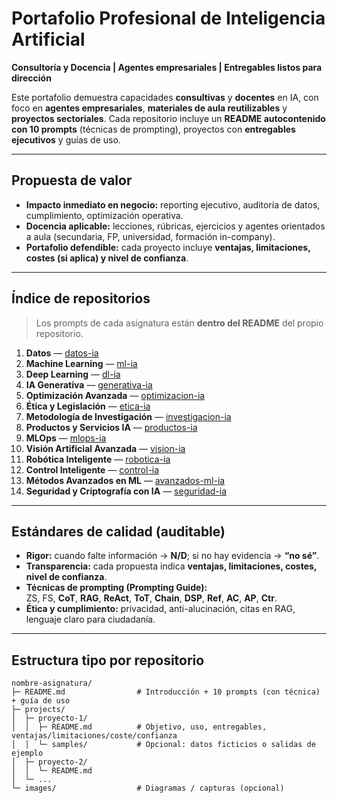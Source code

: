 # Portafolio Profesional de Inteligencia Artificial
**Consultoría y Docencia | Agentes empresariales | Entregables listos para dirección**

Este portafolio demuestra capacidades **consultivas** y **docentes** en IA, con foco en **agentes empresariales**, **materiales de aula reutilizables** y **proyectos sectoriales**. Cada repositorio incluye un **README autocontenido con 10 prompts** (técnicas de prompting), proyectos con **entregables ejecutivos** y guías de uso.

---

## Propuesta de valor
- **Impacto inmediato en negocio:** reporting ejecutivo, auditoría de datos, cumplimiento, optimización operativa.
- **Docencia aplicable:** lecciones, rúbricas, ejercicios y agentes orientados a aula (secundaria, FP, universidad, formación in-company).
- **Portafolio defendible:** cada proyecto incluye **ventajas, limitaciones, costes (si aplica) y nivel de confianza**.

---

## Índice de repositorios
> Los prompts de cada asignatura están **dentro del README** del propio repositorio.

1. **Datos** — [datos-ia](./datos-ia)  
2. **Machine Learning** — [ml-ia](./ml-ia)  
3. **Deep Learning** — [dl-ia](./dl-ia)  
4. **IA Generativa** — [generativa-ia](./generativa-ia)  
5. **Optimización Avanzada** — [optimizacion-ia](./optimizacion-ia)  
6. **Ética y Legislación** — [etica-ia](./etica-ia)  
7. **Metodología de Investigación** — [investigacion-ia](./investigacion-ia)  
8. **Productos y Servicios IA** — [productos-ia](./productos-ia)  
9. **MLOps** — [mlops-ia](./mlops-ia)  
10. **Visión Artificial Avanzada** — [vision-ia](./vision-ia)  
11. **Robótica Inteligente** — [robotica-ia](./robotica-ia)  
12. **Control Inteligente** — [control-ia](./control-ia)  
13. **Métodos Avanzados en ML** — [avanzados-ml-ia](./avanzados-ml-ia)  
14. **Seguridad y Criptografía con IA** — [seguridad-ia](./seguridad-ia)

---

## Estándares de calidad (auditable)
- **Rigor:** cuando falte información → **N/D**; si no hay evidencia → **“no sé”**.  
- **Transparencia:** cada propuesta indica **ventajas, limitaciones, costes, nivel de confianza**.  
- **Técnicas de prompting (Prompting Guide):**  
  ZS, FS, **CoT**, **RAG**, **ReAct**, **ToT**, **Chain**, **DSP**, **Ref**, **AC**, **AP**, **Ctr**.  
- **Ética y cumplimiento:** privacidad, anti-alucinación, citas en RAG, lenguaje claro para ciudadanía.

---

## Estructura tipo por repositorio
```text
nombre-asignatura/
├─ README.md                # Introducción + 10 prompts (con técnica) + guía de uso
├─ projects/
│  ├─ proyecto-1/
│  │  ├─ README.md          # Objetivo, uso, entregables, ventajas/limitaciones/coste/confianza
│  │  └─ samples/           # Opcional: datos ficticios o salidas de ejemplo
│  ├─ proyecto-2/
│  │  └─ README.md
│  └─ ...
└─ images/                  # Diagramas / capturas (opcional)

